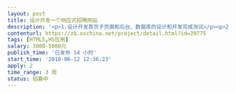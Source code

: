 ```yaml
---                
layout: post       
title: 设计开发一个响应式招聘网站           
description: '<p>1.设计开发首页子页面和后台、数据库的设计和开发完成测试</p><p>2.完成网站的各项功能（如：简历，全国地区选项，企业版界面，注册界面，充值付款，个人中心等各项功能和页面）</p><p>3欢迎各界大神接单投方案截图（微信szzzc188）</p>'     
contenturl: https://zb.oschina.net/project/detail.html?id=20775      
tags: [HTML5,H5应用]            
salary: 3000-5000元          
publish_time: '已发布 14 小时'         
start_time: '2018-06-12 12:36:23'           
apply: 2                   
time_range: 3 周              
status: 招募中                  
---                 
```

